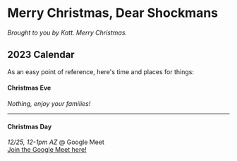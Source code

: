# Merry Christmas, Dear Shockmans

_Brought to you by Katt.  Merry Christmas._


## 2023 Calendar

As an easy point of reference, here's time and places for things:



#### Christmas Eve

_Nothing, enjoy your families!_


* * * * *


#### Christmas Day

*12/25, 12-1pm AZ* @ Google Meet
<br>
[Join the Google Meet here!](https://meet.google.com/cvm-zxjr-opi)
